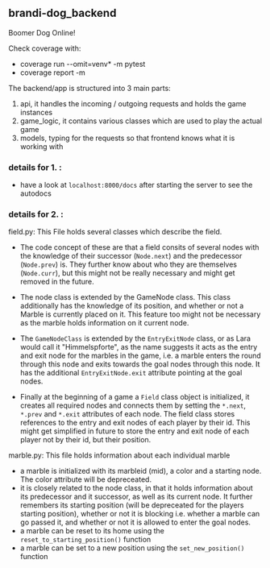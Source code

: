 ## brandi-dog_backend

Boomer Dog Online!

Check coverage with: 
 - coverage run --omit=venv* -m pytest
 - coverage report -m
 

The backend/app is structured into 3 main parts: 
1. api, it handles the incoming / outgoing requests and holds the game instances
2. game_logic, it contains various classes which are used to play the actual game
3. models, typing for the requests so that frontend knows what it is working with


### details for 1. :
 - have a look at `localhost:8000/docs` after starting the server to see the autodocs
### details for 2. :

field.py: This File holds several classes which describe the field.
 - The code concept of these are that a field consits of several nodes with the knowledge of their successor (`Node.next`) and the predecessor (`Node.prev`) is. They further know about who they are themselves (`Node.curr`), but this might not be really necessary and might get removed in the future.
 - The node class is extended by the GameNode class. This class additionally has the knowledge of its position, and whether or not a Marble is currently placed on it. This feature too might not be necessary as the marble holds information on it current node.
 
 - The `GameNodeClass` is extended by the `EntryExitNode` class, or as Lara would call it "Himmelspforte", as the name suggests it acts as the entry and exit node for the marbles in the game, i.e. a marble enters the round through this node and exits towards the goal nodes through this  node. It has the additional `EntryExitNode.exit`  attribute pointing at the goal nodes.
 
 - Finally at the beginning of a game a `Field` class object is initialized, it creates all required nodes and connects them by setting the `*.next`, `*.prev` and `*.exit` attributes of each node. The field class stores references to the entry and exit nodes of each player by their id. This might get simplified in future to store the entry and exit node of each player not by their id, but their position.

marble.py: This file holds information about each individual marble
 - a marble is initialized with its marbleid (mid), a color and a starting node. The color attribute will be depreceated.
 - it is closely related to the node class, in that it holds information about its predecessor and it successor, as well as its current node. It further remembers its starting position (will be depreceated for the players starting position), whether or not it is blocking i.e. whether a marble can go passed it, and whether or not it is allowed to enter the goal nodes.
 - a marble can be reset to its home using the `reset_to_starting_position()` function
 - a marble can be set to a new position using the `set_new_position()` function
 
